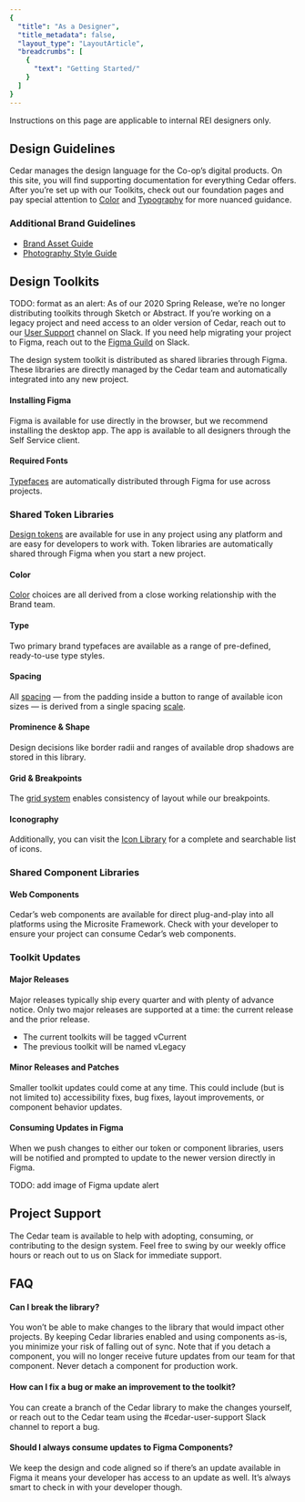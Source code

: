 ```yaml
---
{
  "title": "As a Designer",
  "title_metadata": false,
  "layout_type": "LayoutArticle",
  "breadcrumbs": [
    {
      "text": "Getting Started/"
    }
  ]
}
---
```


[cedar-user-support-link]: https://rei.slack.com/messages/CA58YCGN4
<cdr-doc-alert icon="warning">Instructions on this page are applicable to internal REI designers only.</cdr-doc-alert>

<cdr-doc-table-of-contents-shell parentSelector='h2' childSelector='h3'>



## Design Guidelines
Cedar manages the design language for the Co-op’s digital products. On this site, you will find supporting documentation for everything Cedar offers. After you’re set up with our Toolkits, check out our foundation pages and pay special attention to [Color](../../foundation/color) and [Typography](../../foundation/typography/) for more nuanced guidance. 

### Additional Brand Guidelines
- [Brand Asset Guide](https://public.cloud-dam.rei.com/api/public/content/6dcb72cc891243c0b8235c5cd0487637)
- [Photography Style Guide](https://www.cloud-dam.rei.com/en-us/AssetGuidesandCreativeStandards/AssetGuideBuild/REIPhotographyStandards)


## Design Toolkits
TODO: format as an alert: 
As of our 2020 Spring Release, we’re no longer distributing toolkits through Sketch or Abstract. If you’re working on a legacy project and need access to an older version of Cedar, reach out to our [User Support](https://rei.slack.com/archives/CA58YCGN4) channel on Slack. If you need help migrating your project to Figma, reach out to the [Figma Guild](https://rei.slack.com/archives/CT17MBAJ1) on Slack.

The design system toolkit is distributed as shared libraries through Figma. These libraries are directly managed by the Cedar team and automatically integrated into any new project.


#### Installing Figma
Figma is available for use directly in the browser, but we recommend installing the desktop app. The app is available to all designers through the Self Service client.

#### Required Fonts
[Typefaces](../../foundation/typography/) are automatically distributed through Figma for use across projects.

### Shared Token Libraries
[Design tokens](../../tokens/overview/) are available for use in any project using any platform and are easy for developers to work with. Token libraries are automatically shared through Figma when you start a new project.

#### Color
[Color](../../foundation/color) choices are all derived from a close working relationship with the Brand team. 

#### Type
Two primary brand typefaces are available as a range of pre-defined, ready-to-use type styles.  

#### Spacing
All [spacing](../../layout/spacing/) — from the padding inside a button to range of available icon sizes — is derived from a single spacing [scale](../../foundation/spacing/). 

#### Prominence & Shape
Design decisions like border radii and ranges of available drop shadows are stored in this library. 

#### Grid & Breakpoints
The [grid system](../../components/grid/) enables consistency of layout while our breakpoints. 

#### Iconography
Additionally, you can visit the [Icon Library](https://rei.github.io/cedar-icons/#/) for a complete and searchable list of icons.

### Shared Component Libraries
#### Web Components
Cedar’s web components are available for direct plug-and-play into all platforms using the Microsite Framework. Check with your developer to ensure your project can consume Cedar’s web components.

### Toolkit Updates
#### Major Releases
Major releases typically ship every quarter and with plenty of advance notice. Only two major releases are supported at a time: the current release and the prior release.

- The current toolkits will be tagged vCurrent
- The previous toolkit will be named vLegacy

#### Minor Releases and Patches
Smaller toolkit updates could come at any time. This could include (but is not limited to) accessibility fixes, bug fixes, layout improvements, or component behavior updates.

#### Consuming Updates in Figma
When we push changes to either our token or component libraries, users will be notified and prompted to update to the newer version directly in Figma.

TODO: add image of Figma update alert

## Project Support
The Cedar team is available to help with adopting, consuming, or contributing to the design system. Feel free to swing by our weekly office hours or reach out to us on Slack for immediate support.


## FAQ
#### Can I break the library?
You won’t be able to make changes to the library that would impact other projects. By keeping Cedar libraries enabled and using components as-is, you minimize your risk of falling out of sync. Note that if you detach a component, you will no longer receive future updates from our team for that component. Never detach a component for production work.

#### How can I fix a bug or make an improvement to the toolkit?
You can create a branch of the Cedar library to make the changes yourself, or reach out to the Cedar team using the #cedar-user-support Slack channel to report a bug.

#### Should I always consume updates to Figma Components?
We keep the design and code aligned so if there’s an update available in Figma it means your developer has access to an update as well. It’s always smart to check in with your developer though.




<br/><br/>  

</cdr-doc-table-of-contents-shell>
